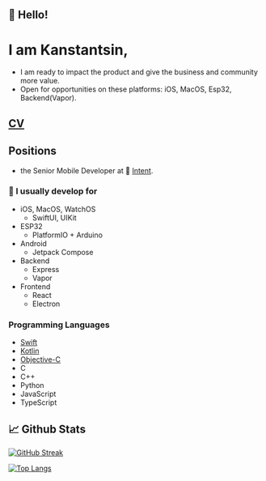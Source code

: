 ## 👋 Hello!
<!-- Add a quick bio about you, use emojis to emphatize concepts -->

# I am Kanstantsin, 

* I am ready to impact the product and give the business and community more value. 
* Open for opportunities on these platforms: iOS, MacOS, Esp32, Backend(Vapor).

## [CV](CV.md)

## Positions
* the Senior Mobile Developer at 🔴 [Intent](https://withintent.com).

<!-- List your skills, link them to their repository so it's easy to browse them -->
### 🔬 I usually develop for 
* iOS, MacOS, WatchOS
  * SwiftUI, UIKit 
* ESP32 
  * PlatformIO + Arduino 
* Android
  * Jetpack Compose
* Backend
  * Express
  * Vapor
* Frontend
  * React 
  * Electron

### Programming Languages
  * [Swift](https://github.com/kanstantsin-bucha?tab=repositories&q=&type=&language=swift)
  * [Kotlin](https://github.com/kanstantsin-bucha?tab=repositories&q=&type=&language=kotlin)
  * [Objective-C](https://github.com/kanstantsin-bucha?tab=repositories&q=&type=&language=objective-c)
  * C
  * C++
  * Python
  * JavaScript
  * TypeScript
 
## 📈 Github Stats

[![GitHub Streak](http://github-readme-streak-stats.herokuapp.com?user=kanstantsin-bucha&theme=dark&hide_border=true)](https://git.io/streak-stats)

[![Top Langs](https://github-readme-stats.vercel.app/api/top-langs/?username=kanstantsin-bucha&count_private=true&hide=c)](https://github.com/matteocrippa)
